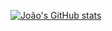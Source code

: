 [![João's GitHub stats](https://github-readme-stats.vercel.app/api?username=joaomlourenco)](https://github.com/anuraghazra/github-readme-stats&show_icons=true)
